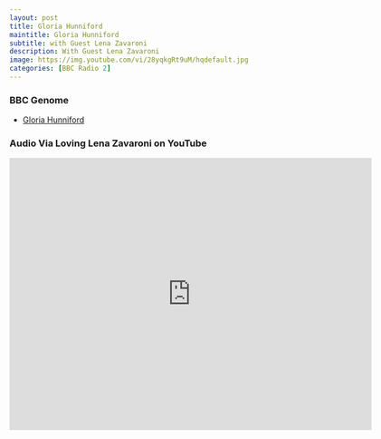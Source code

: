 ```yaml
---
layout: post
title: Gloria Hunniford
maintitle: Gloria Hunniford
subtitle: with Guest Lena Zavaroni
description: With Guest Lena Zavaroni
image: https://img.youtube.com/vi/28yqkgRt9uM/hqdefault.jpg
categories: [BBC Radio 2]
---
```


### BBC Genome
* [Gloria Hunniford](https://genome.ch.bbc.co.uk/schedules/radio2/1982-07-06#at-12.00)

### Audio Via Loving Lena Zavaroni on YouTube
<div class="responsive-video"><iframe width="640px" height="480px" src="https://www.youtube.com/embed/28yqkgRt9uM?rel=0&showinfo=1" frameborder="0" allowfullscreen=""></iframe></div>


